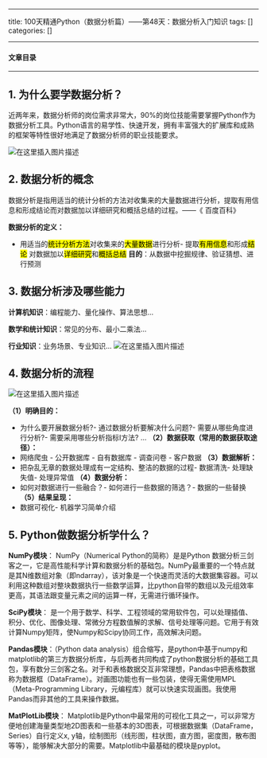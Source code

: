 
--- 
title:  100天精通Python（数据分析篇）——第48天：数据分析入门知识 
tags: []
categories: [] 

---


#### 文章目录
- - - - - 


## 1. 为什么要学数据分析？

近两年来，数据分析师的岗位需求非常大，90%的岗位技能需要掌握Python作为数据分析工具。Python语言的易学性、快速开发，拥有丰富强大的扩展库和成熟的框架等特性很好地满足了数据分析师的职业技能要求。

<img src="https://img-blog.csdnimg.cn/56b6989f3f924bd99848cd3360fd9e83.png#pic_center" alt="在这里插入图片描述">

## 2. 数据分析的概念

数据分析是指用适当的统计分析的方法对收集来的大量数据进行分析，提取有用信息和形成结论而对数据加以详细研究和概括总结的过程。——《 百度百科》

**数据分析的定义：**
- 用适当的<mark>统计分析方法</mark>对收集来的<mark>大量数据</mark>进行分析- 提取<mark>有用信息</mark>和形成<mark>结论</mark> 对数据加以<mark>详细研究</mark>和<mark>概括总结</mark>
**目的**：从数据中挖掘规律、验证猜想、进行预测

## 3. 数据分析涉及哪些能力

**计算机知识**：编程能力、量化操作、算法思想…

**数学和统计知识**：常见的分布、最小二乘法…

**行业知识**：业务场景、专业知识… <img src="https://img-blog.csdnimg.cn/e942630cd7e9426aa663b15dcf69beb4.png" alt="在这里插入图片描述">

## 4. 数据分析的流程

<img src="https://img-blog.csdnimg.cn/7f1e5e1d61f442d4987fb7c59f85ac81.png" alt="在这里插入图片描述">

**（1）明确目的：**
- 为什么要开展数据分析?- 通过数据分析要解决什么问题?- 需要从哪些角度进行分析?- 需要采用哪些分析指标I方法? …
**（2）数据获取（常用的数据获取途径）：**
-  网络爬虫 -  公开数据库 -  自有数据库 -  调查问卷 -  客户数据 
**（3）数据解析：**
- 把杂乱无章的数据处理成有一定结构、整洁的数据的过程- 数据清洗- 处理缺失值- 处理异常值
**（4）数据分析：**
- 如何对数据进行一些融合？- 如何进行一些数据的筛选？- 数据的一些替换
**（5）结果呈现：**
- 数据可视化- 机器学习简单介绍
## 5. Python做数据分析学什么？

**NumPy模块**： NumPy（Numerical Python的简称）是是Python 数据分析三剑客之一，它是高性能科学计算和数据分析的基础包。NumPy最重要的一个特点就是其N维数组对象（即ndarray），该对象是一个快速而灵活的大数据集容器。可以利用这种数组对整块数据执行一些数学运算，比python自带的数组以及元组效率更高，其语法跟变量元素之间的运算一样，无需进行循环操作。

**SciPy模块**： 是一个用于数学、科学、工程领域的常用软件包，可以处理插值、积分、优化、图像处理、常微分方程数值解的求解、信号处理等问题。它用于有效计算Numpy矩阵，使Numpy和Scipy协同工作，高效解决问题。

**Pandas模块**：（Python data analysis）组合缩写，是python中基于numpy和matplotlib的第三方数据分析库，与后两者共同构成了python数据分析的基础工具包，享有数分三剑客之名。对于和表格数据交互非常理想，Pandas中把表格数据称为数据框（DataFrame）。对画图功能也有一些包装，使得无需使用MPL（Meta-Programming Library，元编程库）就可以快速实现画图。我使用Pandas而非其他的工具来操作数据。

**MatPlotLib模块**： Matplotlib是Python中最常用的可视化工具之一，可以非常方便地创建海量类型地2D图表和一些基本的3D图表，可根据数据集（DataFrame，Series）自行定义x, y轴，绘制图形（线形图，柱状图，直方图，密度图，散布图等等），能够解决大部分的需要。Matplotlib中最基础的模块是pyplot。  
